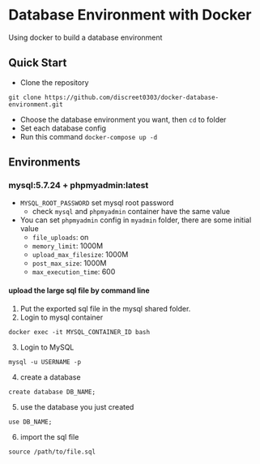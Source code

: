 # Database Environment with Docker
Using docker to build a database environment

## Quick Start
* Clone the repository
```
git clone https://github.com/discreet0303/docker-database-environment.git
```
* Choose the database environment you want, then ```cd``` to folder
* Set each database config
* Run this command `docker-compose up -d`

## Environments
### mysql:5.7.24 + phpmyadmin:latest

* `MYSQL_ROOT_PASSWORD` set mysql root password
    * check `mysql` and `phpmyadmin`  container have the same value
* You can set `phpmyadmin` config in `myadmin` folder, there are some initial value
    * `file_uploads`: on
    * `memory_limit`: 1000M
    * `upload_max_filesize`: 1000M
    * `post_max_size`: 1000M
    * `max_execution_time`: 600


#### upload the large sql file by command line
1. Put the exported sql file in the mysql shared folder.
2. Login to mysql container
```
docker exec -it MYSQL_CONTAINER_ID bash
```
3. Login to MySQL
```
mysql -u USERNAME -p
```
4. create a database
```
create database DB_NAME;
```
5. use the database you just created
```
use DB_NAME;
```
6. import the sql file
```
source /path/to/file.sql
```

